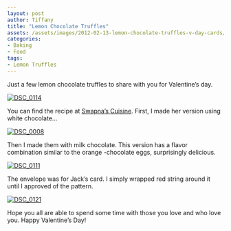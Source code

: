 ```yaml
---
layout: post
author: Tiffany
title: "Lemon Chocolate Truffles"
assets: /assets/images/2012-02-13-lemon-chocolate-truffles-v-day-cards/
categories: 
- Baking
- Food
tags: 
- Lemon Truffles
---
```


Just a few lemon chocolate truffles to share with you for Valentine’s day.

[![](jekyll_uploads/2012/02/DSC_0114-575x392.jpg "DSC_0114")](http://www.sweetpeonies.com/2012/02/lemon-chocolate-truffles-v-day-cards/dsc_0114/)

You can find the recipe at [Swapna’s Cuisine](http://www.swapnascuisine.com/2011/10/lemon-truffles.html). First, I made her version using white chocolate…

[![](jekyll_uploads/2012/02/DSC_00081-575x387.jpg "DSC_0008")](http://www.sweetpeonies.com/2012/02/lemon-chocolate-truffles-v-day-cards/dsc_0008-2/)

Then I made them with milk chocolate. This version has a flavor combination similar to the orange -chocolate eggs, surprisingly delicious.

[![](jekyll_uploads/2012/02/DSC_01111-575x385.jpg "DSC_0111")](http://www.sweetpeonies.com/2012/02/lemon-chocolate-truffles-v-day-cards/dsc_0111-2/)

The envelope was for Jack’s card. I simply wrapped red string around it until I approved of the pattern.

[![](jekyll_uploads/2012/02/DSC_0121-575x391.jpg "DSC_0121")](http://www.sweetpeonies.com/2012/02/lemon-chocolate-truffles-v-day-cards/dsc_0121/)

Hope you all are able to spend some time with those you love and who love you. Happy Valentine’s Day!